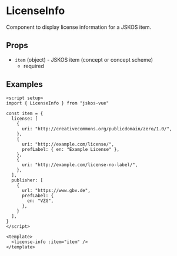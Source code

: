# LicenseInfo
Component to display license information for a JSKOS item.

## Props
- `item` (object) - JSKOS item (concept or concept scheme)
  - required

## Examples

<script setup>
import { LicenseInfo } from "../../src/components"

const item = {
  license: [
    {
      uri: "http://creativecommons.org/publicdomain/zero/1.0/",
      notation: ["CC0"],
    },
    {
      uri: "http://example.com/license/",
      prefLabel: { en: "Example License" },
      notation: ["EX"],
    },
    {
      uri: "http://example.com/license-no-label/",
      notation: ["NOL"],
    },
    {
      uri: "http://example.com/license-no-label-no-notation/",
    },
  ],
  publisher: [
    {
      url: "https://www.gbv.de",
      prefLabel: {
        en: "VZG",
      },
    }
  ],
}
</script>

<license-info :item="item" />

```vue
<script setup>
import { LicenseInfo } from "jskos-vue"

const item = {
  license: [
    {
      uri: "http://creativecommons.org/publicdomain/zero/1.0/",
    },
    {
      uri: "http://example.com/license/",
      prefLabel: { en: "Example License" },
    },
    {
      uri: "http://example.com/license-no-label/",
    },
  ],
  publisher: [
    {
      url: "https://www.gbv.de",
      prefLabel: {
        en: "VZG",
      },
    }
  ],
}
</script>

<template>
  <license-info :item="item" />
</template>
```
